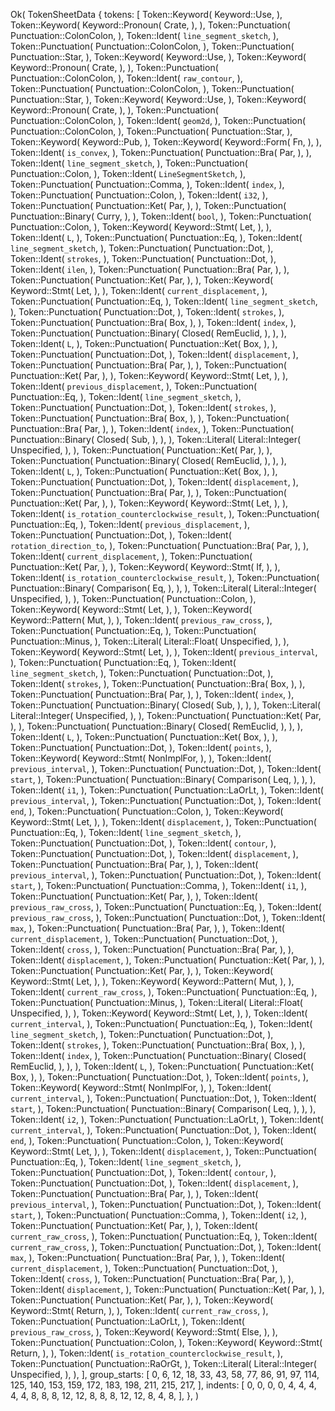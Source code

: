 Ok(
    TokenSheetData {
        tokens: [
            Token::Keyword(
                Keyword::Use,
            ),
            Token::Keyword(
                Keyword::Pronoun(
                    Crate,
                ),
            ),
            Token::Punctuation(
                Punctuation::ColonColon,
            ),
            Token::Ident(
                `line_segment_sketch`,
            ),
            Token::Punctuation(
                Punctuation::ColonColon,
            ),
            Token::Punctuation(
                Punctuation::Star,
            ),
            Token::Keyword(
                Keyword::Use,
            ),
            Token::Keyword(
                Keyword::Pronoun(
                    Crate,
                ),
            ),
            Token::Punctuation(
                Punctuation::ColonColon,
            ),
            Token::Ident(
                `raw_contour`,
            ),
            Token::Punctuation(
                Punctuation::ColonColon,
            ),
            Token::Punctuation(
                Punctuation::Star,
            ),
            Token::Keyword(
                Keyword::Use,
            ),
            Token::Keyword(
                Keyword::Pronoun(
                    Crate,
                ),
            ),
            Token::Punctuation(
                Punctuation::ColonColon,
            ),
            Token::Ident(
                `geom2d`,
            ),
            Token::Punctuation(
                Punctuation::ColonColon,
            ),
            Token::Punctuation(
                Punctuation::Star,
            ),
            Token::Keyword(
                Keyword::Pub,
            ),
            Token::Keyword(
                Keyword::Form(
                    Fn,
                ),
            ),
            Token::Ident(
                `is_convex`,
            ),
            Token::Punctuation(
                Punctuation::Bra(
                    Par,
                ),
            ),
            Token::Ident(
                `line_segment_sketch`,
            ),
            Token::Punctuation(
                Punctuation::Colon,
            ),
            Token::Ident(
                `LineSegmentSketch`,
            ),
            Token::Punctuation(
                Punctuation::Comma,
            ),
            Token::Ident(
                `index`,
            ),
            Token::Punctuation(
                Punctuation::Colon,
            ),
            Token::Ident(
                `i32`,
            ),
            Token::Punctuation(
                Punctuation::Ket(
                    Par,
                ),
            ),
            Token::Punctuation(
                Punctuation::Binary(
                    Curry,
                ),
            ),
            Token::Ident(
                `bool`,
            ),
            Token::Punctuation(
                Punctuation::Colon,
            ),
            Token::Keyword(
                Keyword::Stmt(
                    Let,
                ),
            ),
            Token::Ident(
                `L`,
            ),
            Token::Punctuation(
                Punctuation::Eq,
            ),
            Token::Ident(
                `line_segment_sketch`,
            ),
            Token::Punctuation(
                Punctuation::Dot,
            ),
            Token::Ident(
                `strokes`,
            ),
            Token::Punctuation(
                Punctuation::Dot,
            ),
            Token::Ident(
                `ilen`,
            ),
            Token::Punctuation(
                Punctuation::Bra(
                    Par,
                ),
            ),
            Token::Punctuation(
                Punctuation::Ket(
                    Par,
                ),
            ),
            Token::Keyword(
                Keyword::Stmt(
                    Let,
                ),
            ),
            Token::Ident(
                `current_displacement`,
            ),
            Token::Punctuation(
                Punctuation::Eq,
            ),
            Token::Ident(
                `line_segment_sketch`,
            ),
            Token::Punctuation(
                Punctuation::Dot,
            ),
            Token::Ident(
                `strokes`,
            ),
            Token::Punctuation(
                Punctuation::Bra(
                    Box,
                ),
            ),
            Token::Ident(
                `index`,
            ),
            Token::Punctuation(
                Punctuation::Binary(
                    Closed(
                        RemEuclid,
                    ),
                ),
            ),
            Token::Ident(
                `L`,
            ),
            Token::Punctuation(
                Punctuation::Ket(
                    Box,
                ),
            ),
            Token::Punctuation(
                Punctuation::Dot,
            ),
            Token::Ident(
                `displacement`,
            ),
            Token::Punctuation(
                Punctuation::Bra(
                    Par,
                ),
            ),
            Token::Punctuation(
                Punctuation::Ket(
                    Par,
                ),
            ),
            Token::Keyword(
                Keyword::Stmt(
                    Let,
                ),
            ),
            Token::Ident(
                `previous_displacement`,
            ),
            Token::Punctuation(
                Punctuation::Eq,
            ),
            Token::Ident(
                `line_segment_sketch`,
            ),
            Token::Punctuation(
                Punctuation::Dot,
            ),
            Token::Ident(
                `strokes`,
            ),
            Token::Punctuation(
                Punctuation::Bra(
                    Box,
                ),
            ),
            Token::Punctuation(
                Punctuation::Bra(
                    Par,
                ),
            ),
            Token::Ident(
                `index`,
            ),
            Token::Punctuation(
                Punctuation::Binary(
                    Closed(
                        Sub,
                    ),
                ),
            ),
            Token::Literal(
                Literal::Integer(
                    Unspecified,
                ),
            ),
            Token::Punctuation(
                Punctuation::Ket(
                    Par,
                ),
            ),
            Token::Punctuation(
                Punctuation::Binary(
                    Closed(
                        RemEuclid,
                    ),
                ),
            ),
            Token::Ident(
                `L`,
            ),
            Token::Punctuation(
                Punctuation::Ket(
                    Box,
                ),
            ),
            Token::Punctuation(
                Punctuation::Dot,
            ),
            Token::Ident(
                `displacement`,
            ),
            Token::Punctuation(
                Punctuation::Bra(
                    Par,
                ),
            ),
            Token::Punctuation(
                Punctuation::Ket(
                    Par,
                ),
            ),
            Token::Keyword(
                Keyword::Stmt(
                    Let,
                ),
            ),
            Token::Ident(
                `is_rotation_counterclockwise_result`,
            ),
            Token::Punctuation(
                Punctuation::Eq,
            ),
            Token::Ident(
                `previous_displacement`,
            ),
            Token::Punctuation(
                Punctuation::Dot,
            ),
            Token::Ident(
                `rotation_direction_to`,
            ),
            Token::Punctuation(
                Punctuation::Bra(
                    Par,
                ),
            ),
            Token::Ident(
                `current_displacement`,
            ),
            Token::Punctuation(
                Punctuation::Ket(
                    Par,
                ),
            ),
            Token::Keyword(
                Keyword::Stmt(
                    If,
                ),
            ),
            Token::Ident(
                `is_rotation_counterclockwise_result`,
            ),
            Token::Punctuation(
                Punctuation::Binary(
                    Comparison(
                        Eq,
                    ),
                ),
            ),
            Token::Literal(
                Literal::Integer(
                    Unspecified,
                ),
            ),
            Token::Punctuation(
                Punctuation::Colon,
            ),
            Token::Keyword(
                Keyword::Stmt(
                    Let,
                ),
            ),
            Token::Keyword(
                Keyword::Pattern(
                    Mut,
                ),
            ),
            Token::Ident(
                `previous_raw_cross`,
            ),
            Token::Punctuation(
                Punctuation::Eq,
            ),
            Token::Punctuation(
                Punctuation::Minus,
            ),
            Token::Literal(
                Literal::Float(
                    Unspecified,
                ),
            ),
            Token::Keyword(
                Keyword::Stmt(
                    Let,
                ),
            ),
            Token::Ident(
                `previous_interval`,
            ),
            Token::Punctuation(
                Punctuation::Eq,
            ),
            Token::Ident(
                `line_segment_sketch`,
            ),
            Token::Punctuation(
                Punctuation::Dot,
            ),
            Token::Ident(
                `strokes`,
            ),
            Token::Punctuation(
                Punctuation::Bra(
                    Box,
                ),
            ),
            Token::Punctuation(
                Punctuation::Bra(
                    Par,
                ),
            ),
            Token::Ident(
                `index`,
            ),
            Token::Punctuation(
                Punctuation::Binary(
                    Closed(
                        Sub,
                    ),
                ),
            ),
            Token::Literal(
                Literal::Integer(
                    Unspecified,
                ),
            ),
            Token::Punctuation(
                Punctuation::Ket(
                    Par,
                ),
            ),
            Token::Punctuation(
                Punctuation::Binary(
                    Closed(
                        RemEuclid,
                    ),
                ),
            ),
            Token::Ident(
                `L`,
            ),
            Token::Punctuation(
                Punctuation::Ket(
                    Box,
                ),
            ),
            Token::Punctuation(
                Punctuation::Dot,
            ),
            Token::Ident(
                `points`,
            ),
            Token::Keyword(
                Keyword::Stmt(
                    NonImplFor,
                ),
            ),
            Token::Ident(
                `previous_interval`,
            ),
            Token::Punctuation(
                Punctuation::Dot,
            ),
            Token::Ident(
                `start`,
            ),
            Token::Punctuation(
                Punctuation::Binary(
                    Comparison(
                        Leq,
                    ),
                ),
            ),
            Token::Ident(
                `i1`,
            ),
            Token::Punctuation(
                Punctuation::LaOrLt,
            ),
            Token::Ident(
                `previous_interval`,
            ),
            Token::Punctuation(
                Punctuation::Dot,
            ),
            Token::Ident(
                `end`,
            ),
            Token::Punctuation(
                Punctuation::Colon,
            ),
            Token::Keyword(
                Keyword::Stmt(
                    Let,
                ),
            ),
            Token::Ident(
                `displacement`,
            ),
            Token::Punctuation(
                Punctuation::Eq,
            ),
            Token::Ident(
                `line_segment_sketch`,
            ),
            Token::Punctuation(
                Punctuation::Dot,
            ),
            Token::Ident(
                `contour`,
            ),
            Token::Punctuation(
                Punctuation::Dot,
            ),
            Token::Ident(
                `displacement`,
            ),
            Token::Punctuation(
                Punctuation::Bra(
                    Par,
                ),
            ),
            Token::Ident(
                `previous_interval`,
            ),
            Token::Punctuation(
                Punctuation::Dot,
            ),
            Token::Ident(
                `start`,
            ),
            Token::Punctuation(
                Punctuation::Comma,
            ),
            Token::Ident(
                `i1`,
            ),
            Token::Punctuation(
                Punctuation::Ket(
                    Par,
                ),
            ),
            Token::Ident(
                `previous_raw_cross`,
            ),
            Token::Punctuation(
                Punctuation::Eq,
            ),
            Token::Ident(
                `previous_raw_cross`,
            ),
            Token::Punctuation(
                Punctuation::Dot,
            ),
            Token::Ident(
                `max`,
            ),
            Token::Punctuation(
                Punctuation::Bra(
                    Par,
                ),
            ),
            Token::Ident(
                `current_displacement`,
            ),
            Token::Punctuation(
                Punctuation::Dot,
            ),
            Token::Ident(
                `cross`,
            ),
            Token::Punctuation(
                Punctuation::Bra(
                    Par,
                ),
            ),
            Token::Ident(
                `displacement`,
            ),
            Token::Punctuation(
                Punctuation::Ket(
                    Par,
                ),
            ),
            Token::Punctuation(
                Punctuation::Ket(
                    Par,
                ),
            ),
            Token::Keyword(
                Keyword::Stmt(
                    Let,
                ),
            ),
            Token::Keyword(
                Keyword::Pattern(
                    Mut,
                ),
            ),
            Token::Ident(
                `current_raw_cross`,
            ),
            Token::Punctuation(
                Punctuation::Eq,
            ),
            Token::Punctuation(
                Punctuation::Minus,
            ),
            Token::Literal(
                Literal::Float(
                    Unspecified,
                ),
            ),
            Token::Keyword(
                Keyword::Stmt(
                    Let,
                ),
            ),
            Token::Ident(
                `current_interval`,
            ),
            Token::Punctuation(
                Punctuation::Eq,
            ),
            Token::Ident(
                `line_segment_sketch`,
            ),
            Token::Punctuation(
                Punctuation::Dot,
            ),
            Token::Ident(
                `strokes`,
            ),
            Token::Punctuation(
                Punctuation::Bra(
                    Box,
                ),
            ),
            Token::Ident(
                `index`,
            ),
            Token::Punctuation(
                Punctuation::Binary(
                    Closed(
                        RemEuclid,
                    ),
                ),
            ),
            Token::Ident(
                `L`,
            ),
            Token::Punctuation(
                Punctuation::Ket(
                    Box,
                ),
            ),
            Token::Punctuation(
                Punctuation::Dot,
            ),
            Token::Ident(
                `points`,
            ),
            Token::Keyword(
                Keyword::Stmt(
                    NonImplFor,
                ),
            ),
            Token::Ident(
                `current_interval`,
            ),
            Token::Punctuation(
                Punctuation::Dot,
            ),
            Token::Ident(
                `start`,
            ),
            Token::Punctuation(
                Punctuation::Binary(
                    Comparison(
                        Leq,
                    ),
                ),
            ),
            Token::Ident(
                `i2`,
            ),
            Token::Punctuation(
                Punctuation::LaOrLt,
            ),
            Token::Ident(
                `current_interval`,
            ),
            Token::Punctuation(
                Punctuation::Dot,
            ),
            Token::Ident(
                `end`,
            ),
            Token::Punctuation(
                Punctuation::Colon,
            ),
            Token::Keyword(
                Keyword::Stmt(
                    Let,
                ),
            ),
            Token::Ident(
                `displacement`,
            ),
            Token::Punctuation(
                Punctuation::Eq,
            ),
            Token::Ident(
                `line_segment_sketch`,
            ),
            Token::Punctuation(
                Punctuation::Dot,
            ),
            Token::Ident(
                `contour`,
            ),
            Token::Punctuation(
                Punctuation::Dot,
            ),
            Token::Ident(
                `displacement`,
            ),
            Token::Punctuation(
                Punctuation::Bra(
                    Par,
                ),
            ),
            Token::Ident(
                `previous_interval`,
            ),
            Token::Punctuation(
                Punctuation::Dot,
            ),
            Token::Ident(
                `start`,
            ),
            Token::Punctuation(
                Punctuation::Comma,
            ),
            Token::Ident(
                `i2`,
            ),
            Token::Punctuation(
                Punctuation::Ket(
                    Par,
                ),
            ),
            Token::Ident(
                `current_raw_cross`,
            ),
            Token::Punctuation(
                Punctuation::Eq,
            ),
            Token::Ident(
                `current_raw_cross`,
            ),
            Token::Punctuation(
                Punctuation::Dot,
            ),
            Token::Ident(
                `max`,
            ),
            Token::Punctuation(
                Punctuation::Bra(
                    Par,
                ),
            ),
            Token::Ident(
                `current_displacement`,
            ),
            Token::Punctuation(
                Punctuation::Dot,
            ),
            Token::Ident(
                `cross`,
            ),
            Token::Punctuation(
                Punctuation::Bra(
                    Par,
                ),
            ),
            Token::Ident(
                `displacement`,
            ),
            Token::Punctuation(
                Punctuation::Ket(
                    Par,
                ),
            ),
            Token::Punctuation(
                Punctuation::Ket(
                    Par,
                ),
            ),
            Token::Keyword(
                Keyword::Stmt(
                    Return,
                ),
            ),
            Token::Ident(
                `current_raw_cross`,
            ),
            Token::Punctuation(
                Punctuation::LaOrLt,
            ),
            Token::Ident(
                `previous_raw_cross`,
            ),
            Token::Keyword(
                Keyword::Stmt(
                    Else,
                ),
            ),
            Token::Punctuation(
                Punctuation::Colon,
            ),
            Token::Keyword(
                Keyword::Stmt(
                    Return,
                ),
            ),
            Token::Ident(
                `is_rotation_counterclockwise_result`,
            ),
            Token::Punctuation(
                Punctuation::RaOrGt,
            ),
            Token::Literal(
                Literal::Integer(
                    Unspecified,
                ),
            ),
        ],
        group_starts: [
            0,
            6,
            12,
            18,
            33,
            43,
            58,
            77,
            86,
            91,
            97,
            114,
            125,
            140,
            153,
            159,
            172,
            183,
            198,
            211,
            215,
            217,
        ],
        indents: [
            0,
            0,
            0,
            0,
            4,
            4,
            4,
            4,
            4,
            8,
            8,
            8,
            12,
            12,
            8,
            8,
            8,
            12,
            12,
            8,
            4,
            8,
        ],
    },
)